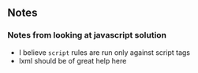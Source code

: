 ## Notes

### Notes from looking at javascript solution
* I believe `script` rules are run only against script tags
* lxml should be of great help here
